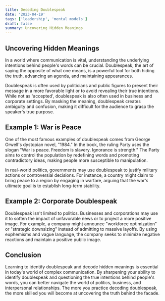```yaml
---
title: Decoding Doublespeak
date: '2023-04-19'
tags: ['leadership', 'mental models']
draft: false
summary: Uncovering Hidden Meanings
---
```


## Uncovering Hidden Meanings

In a world where communication is vital, understanding the underlying intentions behind people's words can be crucial. Doublespeak, the art of saying the opposite of what one means, is a powerful tool for both hiding the truth, advancing an agenda, and maintaining appearances.

Doublespeak is often used by politicians and public figures to present their message in a more favorable light or to avoid revealing their true intentions. While not as 'accepted', doublespeak is also often used in business and corporate settings. By masking the meaning, doublespeak creates ambiguity and confusion, making it difficult for the audience to grasp the speaker's true purpose.

## Example 1: War is Peace

One of the most famous examples of doublespeak comes from George Orwell's dystopian novel, "1984." In the book, the ruling Party uses the slogan "War is peace. Freedom is slavery. Ignorance is strength." The Party aims to control the population by redefining words and promoting contradictory ideas, making people more susceptible to manipulation.

In real-world politics, governments may use doublespeak to justify military actions or controversial decisions. For instance, a country might claim to bring peace to a region by engaging in warfare, arguing that the war's ultimate goal is to establish long-term stability.

## Example 2: Corporate Doublespeak

Doublespeak isn't limited to politics. Businesses and corporations may use it to soften the impact of unfavorable news or to project a more positive image. For example, a company might announce "workforce optimization" or "strategic downsizing" instead of admitting to massive layoffs. By using euphemisms and vague language, the company seeks to minimize negative reactions and maintain a positive public image.

## Conclusion

Learning to identify doublespeak and decode hidden meanings is essential in today's world of complex communication. By sharpening your ability to identify doublespeak and questioning the true intentions behind people's words, you can better navigate the world of politics, business, and interpersonal relationships. The more you practice decoding doublespeak, the more skilled you will become at uncovering the truth behind the facade.
